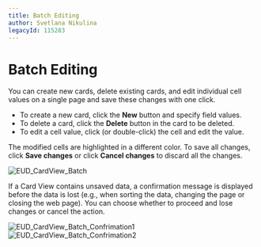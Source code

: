 ```yaml
---
title: Batch Editing
author: Svetlana Nikulina
legacyId: 115283
---
```

# Batch Editing
You can create new cards, delete existing cards, and edit individual cell values on a single page and save these changes with one click. 
* To create a new card, click the **New** button and specify field values.
* To delete a card, click the **Delete** button in the card to be deleted.
* To edit a cell value, click (or double-click) the cell and edit the value.

The modified cells are highlighted in a different color. To save all changes, click **Save changes** or click **Cancel changes**  to discard all the changes.

![EUD_CardView_Batch](../../../images/img121521.png)

If a Card View contains unsaved data, a confirmation message is displayed before the data is lost (e.g., when sorting the data, changing the page or closing the web page). You can choose whether to proceed and lose changes or cancel the action.

![EUD_CardView_Batch_Confrimation1](../../../images/img121518.png)
![EUD_CardView_Batch_Confrimation2](../../../images/img121520.png)